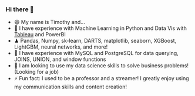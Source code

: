 ### Hi there 👋

- 😄 My name is Timothy and...
- 🌱 I have experience with Machine Learning in Python and Data Vis with [Tableau](https://public.tableau.com/app/profile/timothy.lu3564) and PowerBI
- ♟ Pandas, Numpy, sk-learn, DARTS, matplotlib, seaborn, XGBoost, LightGBM, neural networks, and more!
- 📢 I have experience with MySQL and PostgreSQL for data querying, JOINS, UNION, and window functions
- 🔭 I am looking to use my data science skills to solve business problems! (Looking for a job)
- ⚡ Fun fact: I used to be a professor and a streamer! I greatly enjoy using my communication skills and content creation! 


<!--
[![Leetcode Stats](https://leetcard.jacoblin.cool/lutimoth?animation=False)](https://leetcode.com/lutimoth)

**naturesbless/naturesbless** is a ✨ _special_ ✨ repository because its `README.md` (this file) appears on your GitHub profile.

Here are some ideas to get you started:


- 👯 I’m looking to collaborate on ...
- 🤔 I’m looking for help with ...
- 💬 Ask me about ...
- 📫 How to reach me: ...


-->
